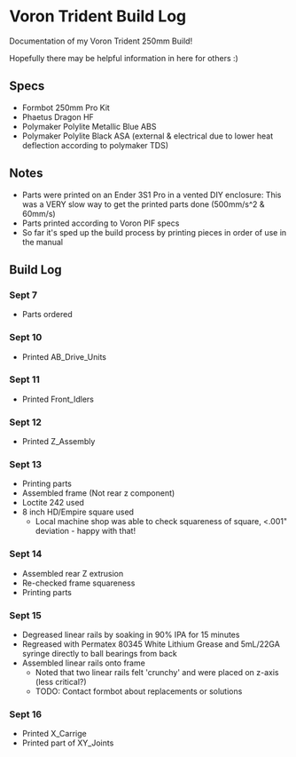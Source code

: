 # Voron Trident Build Log
Documentation of my Voron Trident 250mm Build!

Hopefully there may be helpful information in here for others :) 

## Specs
- Formbot 250mm Pro Kit
- Phaetus Dragon HF
- Polymaker Polylite Metallic Blue ABS
- Polymaker Polylite Black ASA (external & electrical due to lower heat deflection according to polymaker TDS)

## Notes
- Parts were printed on an Ender 3S1 Pro in a vented DIY enclosure: This was a VERY slow way to get the printed parts done (500mm/s^2 & 60mm/s)
- Parts printed according to Voron PIF specs
- So far it's sped up the build process by printing pieces in order of use in the manual 

## Build Log

### Sept 7
- Parts ordered

### Sept 10
- Printed AB_Drive_Units

### Sept 11
- Printed Front_Idlers

### Sept 12
- Printed Z_Assembly

### Sept 13
- Printing parts
- Assembled frame (Not rear z component)
- Loctite 242 used
- 8 inch HD/Empire square used
    - Local machine shop was able to check squareness of square, <.001" deviation - happy with that!

### Sept 14
- Assembled rear Z extrusion
- Re-checked frame squareness
- Printing parts

### Sept 15
- Degreased linear rails by soaking in 90% IPA for 15 minutes
- Regreased with Permatex 80345 White Lithium Grease and 5mL/22GA syringe directly to ball bearings from back
- Assembled linear rails onto frame
  - Noted that two linear rails felt 'crunchy' and were placed on z-axis (less critical?)
  - TODO: Contact formbot about replacements or solutions

### Sept 16
- Printed X_Carrige
- Printed part of XY_Joints
